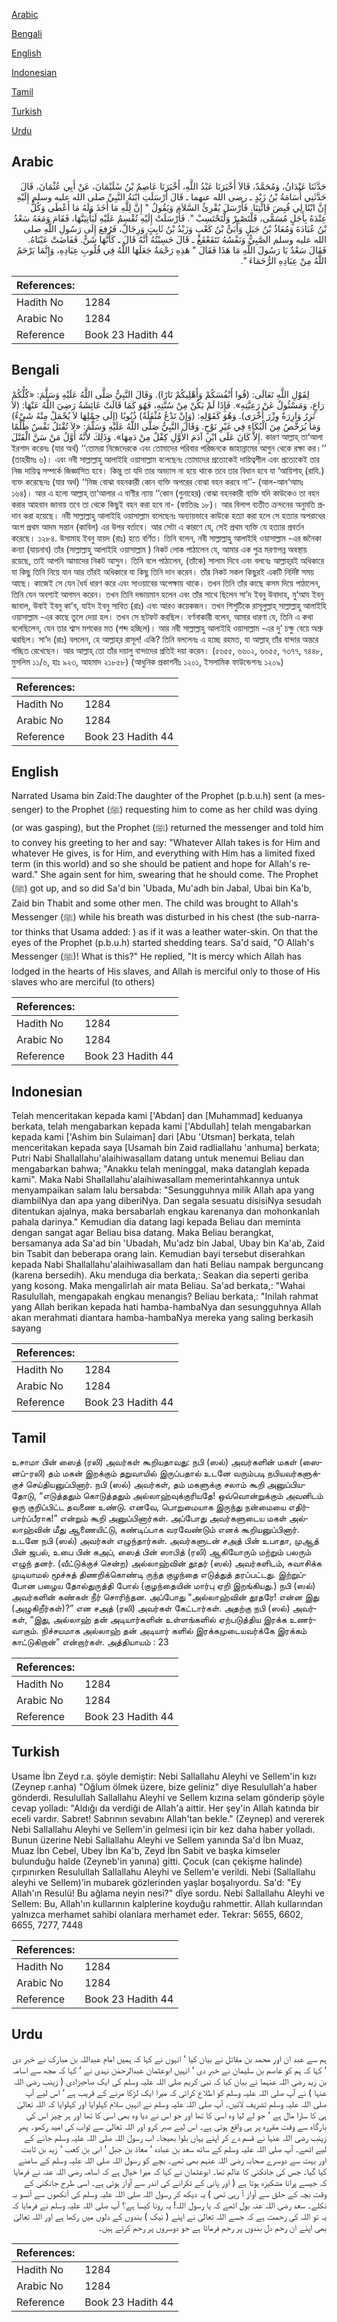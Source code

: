 [Arabic](#arabic)

[Bengali](#bengali)

[English](#english)

[Indonesian](#indonesian)

[Tamil](#tamil)

[Turkish](#turkish)

[Urdu](#urdu)

## Arabic


<div dir="rtl" lang="ar" style={{fontSize:'larger',backgroundColor:'#f8f9fa',padding:20}}>
حَدَّثَنَا عَبْدَانُ، وَمُحَمَّدٌ، قَالاَ أَخْبَرَنَا عَبْدُ اللَّهِ، أَخْبَرَنَا عَاصِمُ بْنُ سُلَيْمَانَ، عَنْ أَبِي عُثْمَانَ، قَالَ حَدَّثَنِي أُسَامَةُ بْنُ زَيْدٍ ـ رضى الله عنهما ـ قَالَ أَرْسَلَتِ ابْنَةُ النَّبِيِّ صلى الله عليه وسلم إِلَيْهِ إِنَّ ابْنًا لِي قُبِضَ فَائْتِنَا‏.‏ فَأَرْسَلَ يُقْرِئُ السَّلاَمَ وَيَقُولُ ‏"‏ إِنَّ لِلَّهِ مَا أَخَذَ وَلَهُ مَا أَعْطَى وَكُلٌّ عِنْدَهُ بِأَجَلٍ مُسَمًّى، فَلْتَصْبِرْ وَلْتَحْتَسِبْ ‏"‏‏.‏ فَأَرْسَلَتْ إِلَيْهِ تُقْسِمُ عَلَيْهِ لَيَأْتِيَنَّهَا، فَقَامَ وَمَعَهُ سَعْدُ بْنُ عُبَادَةَ وَمُعَاذُ بْنُ جَبَلٍ وَأُبَىُّ بْنُ كَعْبٍ وَزَيْدُ بْنُ ثَابِتٍ وَرِجَالٌ، فَرُفِعَ إِلَى رَسُولِ اللَّهِ صلى الله عليه وسلم الصَّبِيُّ وَنَفْسُهُ تَتَقَعْقَعُ ـ قَالَ حَسِبْتُهُ أَنَّهُ قَالَ ـ كَأَنَّهَا شَنٌّ‏.‏ فَفَاضَتْ عَيْنَاهُ‏.‏ فَقَالَ سَعْدٌ يَا رَسُولَ اللَّهِ مَا هَذَا فَقَالَ ‏"‏ هَذِهِ رَحْمَةٌ جَعَلَهَا اللَّهُ فِي قُلُوبِ عِبَادِهِ، وَإِنَّمَا يَرْحَمُ اللَّهُ مِنْ عِبَادِهِ الرُّحَمَاءَ ‏"‏‏.‏
</div>
<div style={{backgroundColor:'#f8f9fa',padding:20, marginBottom: 10}}><table> <thead> <tr> <th>References:</th> <th></th> </tr> </thead> <tbody><tr><td>Hadith No</td><td>1284</td></tr><tr><td>Arabic No</td><td>1284</td></tr><tr><td>Reference</td><td>Book 23 Hadith 44</td></tr></tbody></table></div>

## Bengali


<div dir="ltr" lang="bn" style={{fontSize:'larger',backgroundColor:'#f8f9fa',padding:20}}>
لِقَوْلِ اللَّهِ تَعَالَى: (قُوا أَنْفُسَكُمْ وَأَهْلِيكُمْ نَارًا). وَقَالَ النَّبِيُّ صَلَّى اللَّهُ عَلَيْهِ وَسَلَّمَ: «كُلُّكُمْ رَاعٍ، وَمَسْئُولٌ عَنْ رَعِيَّتِهِ». فَإِذَا لَمْ يَكُنْ مِنْ سُنَّتِهِ، فَهُوَ كَمَا قَالَتْ عَائِشَةُ رَضِيَ اللَّهُ عَنْهَا: (لاَ تَزِرُ وَازِرَةٌ وِزْرَ أُخْرَى). وَهُوَ كَقَوْلِهِ: (وَإِنْ تَدْعُ مُثْقَلَةٌ) ذُنُوبًا (إِلَى حِمْلِهَا لاَ يُحْمَلْ مِنْهُ شَيْءٌ) وَمَا يُرَخَّصُ مِنَ الْبُكَاءِ فِي غَيْرِ نَوْحٍ. وَقَالَ النَّبِيُّ صَلَّى اللَّهُ عَلَيْهِ وَسَلَّمَ: «لاَ تُقْتَلُ نَفْسٌ ظُلْمًا إِلاَّ كَانَ عَلَى ابْنِ آدَمَ الأَوَّلِ كِفْلٌ مِنْ دَمِهَا». وَذَلِكَ لأَنَّهُ أَوَّلُ مَنْ سَنَّ الْقَتْلَ. কারণ আল্লাহ্ তা‘আলা ইরশাদ করেনঃ (যার অর্থ) ‘‘তোমরা নিজেদেরকে এবং তোমাদের পরিবার পরিজনকে জাহান্নামের আগুন থেকে রক্ষা কর।’’ (তাহরীমঃ ৬)। এবং নবী সাল্লাল্লাহু আলাইহি ওয়াসাল্লাম বলেছেনঃ তোমাদের প্রত্যেকেই দায়িত্বশীল এবং প্রত্যেকেই তার নিজ দায়িত্ব সম্পর্কে জিজ্ঞাসিত হবে। কিন্তু তা যদি তার অভ্যাস না হয়ে থাকে তবে তার বিধান হবে যা ‘আয়িশাহ্ (রাযি.) ব্যক্ত করেছেনঃ (যার অর্থ) ‘‘নিজ বোঝা বহনকারী কোন ব্যক্তি অপরের বোঝা বহন করবে না’’- (আল-আন‘আমঃ ১৬৪)। আর এ হলো আল্লাহ্ তা‘আলার এ বাণীর ন্যায় ‘‘কোন (গুনাহের) বোঝা বহনকারী ব্যক্তি যদি কাউকেও তা বহন করার আহবান জানায় তবে তা থেকে কিছুই বহন করা হবে না- (ফাতিরঃ ১৮)। আর বিলাপ ব্যতীত ক্রন্দনের অনুমতি প্রদান করা হয়েছে। নবী সাল্লাল্লাহু আলাইহি ওয়াসাল্লাম বলেছেনঃ অন্যায়ভাবে কাউকে হত্যা করা হলে সে হত্যার অপরাধের অংশ প্রথম আদম সন্তান (কাবিল) এর উপর বর্তাবে। আর সেটা এ কারণে যে, সেই প্রথম ব্যক্তি যে হত্যার প্রবর্তন করেছে। ১২৮৪. উসামাহ ইবনু যায়দ (রাঃ) হতে বর্ণিত। তিনি বলেন, নবী সাল্লাল্লাহু আলাইহি ওয়াসাল্লাম -এর জনৈকা কন্যা (যায়নাব) তাঁর (সাল্লাল্লাহু আলাইহি ওয়াসাল্লাম ) নিকট লোক পাঠালেন যে, আমার এক পুত্র মরণাপন্ন অবস্থায় রয়েছে, তাই আপনি আমাদের নিকট আসুন। তিনি বলে পাঠালেন, (তাঁকে) সালাম দিবে এবং বলবেঃ আল্লাহ্‌রই অধিকারে যা কিছু তিনি নিয়ে যান আর তাঁরই অধিকারে যা কিছু তিনি দান করেন। তাঁর নিকট সকল কিছুরই একটি নির্দিষ্ট সময় আছে। কাজেই সে যেন ধৈর্য ধারণ করে এবং সাওয়াবের অপেক্ষায় থাকে। তখন তিনি তাঁর কাছে কসম দিয়ে পাঠালেন, তিনি যেন অবশ্যই আগমন করেন। তখন তিনি দন্ডায়মান হলেন এবং তাঁর সাথে ছিলেন সা’দ ইবনু উবাদাহ, মু‘আয ইবনু জাবাল, উবাই ইবনু কা’ব, যাইদ ইবনু সাবিত (রাঃ) এবং আরও কয়েকজন। তখন শিশুটিকে রাসূলুল্লাহ্ সাল্লাল্লাহু আলাইহি ওয়াসাল্লাম -এর কাছে তুলে দেয়া হল। তখন সে ছটফট করছিল। বর্ণনাকারী বলেন, আমার ধারণা যে, তিনি এ কথা বলেছিলেন, যেন তার শ্বাস মশকের মত (শব্দ হচ্ছিল)। আর নবী সাল্লাল্লাহু আলাইহি ওয়াসাল্লাম -এর দু’ চক্ষু বেয়ে অশ্রু ঝরছিল। সা’দ (রাঃ) বললেন, হে আল্লাহ্‌র রাসূল! একি? তিনি বললেনঃ এ হচ্ছে রহমত, যা আল্লাহ্ তাঁর বান্দার অন্তরে গচ্ছিত রেখেছেন। আর আল্লাহ্ তো তাঁর দয়ালু বান্দাদের প্রতিই দয়া করেন। (৫৬৫৫, ৬৬০২, ৬৬৫৫, ৭৩৭৭, ৭৪৪৮, মুসলিম ১১/৬, হাঃ ৯২৩, আহমাদ ২১৮৫৮) (আধুনিক প্রকাশনীঃ ১২০১, ইসলামিক ফাউন্ডেশনঃ ১২০৯)
</div>
<div style={{backgroundColor:'#f8f9fa',padding:20, marginBottom: 10}}><table> <thead> <tr> <th>References:</th> <th></th> </tr> </thead> <tbody><tr><td>Hadith No</td><td>1284</td></tr><tr><td>Arabic No</td><td>1284</td></tr><tr><td>Reference</td><td>Book 23 Hadith 44</td></tr></tbody></table></div>

## English


<div dir="ltr" lang="en" style={{fontSize:'larger',backgroundColor:'#f8f9fa',padding:20}}>
Narrated Usama bin Zaid:The daughter of the Prophet (p.b.u.h) sent (a messenger) to the Prophet (ﷺ) requesting him to come as her child was dying (or was gasping), but the Prophet (ﷺ) returned the messenger and told him to convey his greeting to her and say: "Whatever Allah takes is for Him and whatever He gives, is for Him, and everything with Him has a limited fixed term (in this world) and so she should be patient and hope for Allah's reward." She again sent for him, swearing that he should come. The Prophet (ﷺ) got up, and so did Sa'd bin 'Ubada, Mu'adh bin Jabal, Ubai bin Ka'b, Zaid bin Thabit and some other men. The child was brought to Allah's Messenger (ﷺ) while his breath was disturbed in his chest (the sub-narrator thinks that Usama added: ) as if it was a leather water-skin. On that the eyes of the Prophet (p.b.u.h) started shedding tears. Sa'd said, "O Allah's Messenger (ﷺ)! What is this?" He replied, "It is mercy which Allah has lodged in the hearts of His slaves, and Allah is merciful only to those of His slaves who are merciful (to others)
</div>
<div style={{backgroundColor:'#f8f9fa',padding:20, marginBottom: 10}}><table> <thead> <tr> <th>References:</th> <th></th> </tr> </thead> <tbody><tr><td>Hadith No</td><td>1284</td></tr><tr><td>Arabic No</td><td>1284</td></tr><tr><td>Reference</td><td>Book 23 Hadith 44</td></tr></tbody></table></div>

## Indonesian


<div dir="ltr" lang="id" style={{fontSize:'larger',backgroundColor:'#f8f9fa',padding:20}}>
Telah menceritakan kepada kami ['Abdan] dan [Muhammad] keduanya berkata, telah mengabarkan kepada kami ['Abdullah] telah mengabarkan kepada kami ['Ashim bin Sulaiman] dari [Abu 'Utsman] berkata, telah menceritakan kepada saya [Usamah bin Zaid radliallahu 'anhuma] berkata; Putri Nabi Shallallahu'alaihiwasallam datang untuk menemui Beliau dan mengabarkan bahwa; "Anakku telah meninggal, maka datanglah kepada kami". Maka Nabi Shallallahu'alaihiwasallam memerintahkannya untuk menyampaikan salam lalu bersabda: "Sesungguhnya milik Allah apa yang diambilNya dan apa yang diberiNya. Dan segala sesuatu disisiNya sesudah ditentukan ajalnya, maka bersabarlah engkau karenanya dan mohonkanlah pahala darinya." Kemudian dia datang lagi kepada Beliau dan meminta dengan sangat agar Beliau bisa datang. Maka Beliau berangkat, bersamanya ada Sa'ad bin 'Ubadah, Mu'adz bin Jabal, Ubay bin Ka'ab, Zaid bin Tsabit dan beberapa orang lain. Kemudian bayi tersebut diserahkan kepada Nabi Shallallahu'alaihiwasallam dan hati Beliau nampak berguncang (karena bersedih). Aku menduga dia berkata,: Seakan dia seperti geriba yang kosong. Maka mengalirlah air mata Beliau. Sa'ad berkata,: "Wahai Rasulullah, mengapakah engkau menangis? Beliau berkata,: "Inilah rahmat yang Allah berikan kepada hati hamba-hambaNya dan sesungguhnya Allah akan merahmati diantara hamba-hambaNya mereka yang saling berkasih sayang
</div>
<div style={{backgroundColor:'#f8f9fa',padding:20, marginBottom: 10}}><table> <thead> <tr> <th>References:</th> <th></th> </tr> </thead> <tbody><tr><td>Hadith No</td><td>1284</td></tr><tr><td>Arabic No</td><td>1284</td></tr><tr><td>Reference</td><td>Book 23 Hadith 44</td></tr></tbody></table></div>

## Tamil


<div dir="ltr" lang="ta" style={{fontSize:'larger',backgroundColor:'#f8f9fa',padding:20}}>
உசாமா பின் ஸைத் (ரலி) அவர்கள் கூறியதாவது: நபி (ஸல்) அவர்களின் மகள் (ஸைனப்-ரலி) தம் மகன் இறக்கும் தறுவாயில் இருப்பதால் உடனே வரும்படி நபியவர்களுக்குச் செய்தியனுப்பினார். நபி (ஸல்) அவர்கள், தம் மகளுக்கு சலாம் கூறி அனுப்பியதோடு, “எடுத்ததும் கொடுத்ததும் அல்லாஹ்வுக்குரியதே! ஒவ்வொன்றுக்கும் அவனிடம் ஒரு குறிப்பிட்ட தவணை உண்டு. எனவே, பொறுமையாக இருந்து நன்மையை எதிர்பார்ப்பீராக!” என்றும் கூறி அனுப்பினார்கள். அப்போது அவர்களுடைய மகள் அல்லாஹ்வின் மீது ஆணையிட்டு, கண்டிப்பாக வரவேண்டும் எனக் கூறியனுப்பினார். உடனே நபி (ஸல்) அவர்கள் எழுந்தார்கள். அவர்களுடன் சஅத் பின் உபாதா, முஆத் பின் ஜபல், உபை பின் கஅப், ஸைத் பின் ஸாபித் (ரலி) ஆகியோரும் மற்றும் பலரும் எழுந் தனர். (வீட்டுக்குச் சென்ற) அல்லாஹ்வின் தூதர் (ஸல்) அவர்களிடம், சுவாசிக்க முடியாமல் மூச்சுத் திணறிக்கொண்டி ருந்த குழந்தை எடுத்துத் தரப்பட்டது. இற்றுப்போன பழைய தோல்துருத்தி போல் (குழந்தையின் மார்பு ஏறி இறங்கியது.) நபி (ஸல்) அவர்களின் கண்கள் நீர் சொரிந்தன. அப்போது “அல்லாஹ்வின் தூதரே! என்ன இது (அழுகிறீர்கள்)?” என சஅத் (ரலி) அவர்கள் கேட்டார்கள். அதற்கு நபி (ஸல்) அவர்கள், “இது, அல்லாஹ் தன் அடியார்களின் உள்ளங்களில் ஏற்படுத்திய இரக்க உணர்வாகும். நிச்சயமாக அல்லாஹ் தன் அடியார் களில் இரக்கமுடையவர்க்கே இரக்கம் காட்டுகிறான்” என்றார்கள். அத்தியாயம் : 23
</div>
<div style={{backgroundColor:'#f8f9fa',padding:20, marginBottom: 10}}><table> <thead> <tr> <th>References:</th> <th></th> </tr> </thead> <tbody><tr><td>Hadith No</td><td>1284</td></tr><tr><td>Arabic No</td><td>1284</td></tr><tr><td>Reference</td><td>Book 23 Hadith 44</td></tr></tbody></table></div>

## Turkish


<div dir="ltr" lang="tr" style={{fontSize:'larger',backgroundColor:'#f8f9fa',padding:20}}>
Usame İbn Zeyd r.a. şöyle demiştir: Nebi Sallallahu Aleyhi ve Sellem'in kızı (Zeynep r.anha) "Oğlum ölmek üzere, bize geliniz" diye Resulullah'a haber gönderdi. Resulullah Sallallahu Aleyhi ve Sellem kızına selam gönderip şöyle cevap yolladı: "Aldığı da verdiği de Allah'a aittir. Her şey'in Allah katında bir eceli vardır. Sabret! Sabrının sevabını Allah'tan bekle." (Zeynep) and vererek Nebi Sallallahu Aleyhi ve Sellem'in gelmesi için bir kez daha haber yolladı. Bunun üzerine Nebi Sallallahu Aleyhi ve Sellem yanında Sa'd İbn Muaz, Muaz İbn Cebel, Ubey İbn Ka'b, Zeyd İbn Sabit ve başka kimseler bulunduğu halde (Zeyneb'in yanına) gitti. Çocuk (can çekişme halinde) çırpınırken Resulullah Sallallahu Aleyhi ve Sellem'e verildi. Nebi (Sallallahu aleyhi ve Sellem)’in mubarek gözlerinden yaşlar boşalıyordu. Sa'd: "Ey Allah'ın Resulü! Bu ağlama neyin nesi?" dîye sordu. Nebi Sallallahu Aleyhi ve Sellem: Bu, Allah'ın kullarının kalplerine koyduğu rahmettir. Allah kullarından yalnızca merhamet sahibi olanlara merhamet eder. Tekrar: 5655, 6602, 6655, 7277, 7448
</div>
<div style={{backgroundColor:'#f8f9fa',padding:20, marginBottom: 10}}><table> <thead> <tr> <th>References:</th> <th></th> </tr> </thead> <tbody><tr><td>Hadith No</td><td>1284</td></tr><tr><td>Arabic No</td><td>1284</td></tr><tr><td>Reference</td><td>Book 23 Hadith 44</td></tr></tbody></table></div>

## Urdu


<div dir="rtl" lang="ur" style={{fontSize:'larger',backgroundColor:'#f8f9fa',padding:20}}>
ہم سے عبد ان اور محمد بن مقاتل نے بیان کیا ‘ انہوں نے کہا کہ ہمیں امام عبداللہ بن مبارک نے خبر دی ‘ کہا کہ ہم کو عاصم بن سلیمان نے خبر دی ‘ انہیں ابوعثمان عبدالرحمٰن نہدی نے ‘ کہا کہ مجھ سے اسامہ بن زید رضی اللہ عنہما نے بیان کیا کہ نبی کریم صلی اللہ علیہ وسلم کی ایک صاحبزادی ( زینب رضی اللہ عنہا ) نے آپ صلی اللہ علیہ وسلم کو اطلاع کرائی کہ میرا ایک لڑکا مرنے کے قریب ہے ‘ اس لیے آپ صلی اللہ علیہ وسلم تشریف لائیں۔ آپ صلی اللہ علیہ وسلم نے انہیں سلام کہلوایا اور کہلوایا کہ اللہ تعالیٰ ہی کا سارا مال ہے ‘ جو لے لیا وہ اسی کا تھا اور جو اس نے دیا وہ بھی اسی کا تھا اور ہر چیز اس کی بارگاہ سے وقت مقررہ پر ہی واقع ہوتی ہے۔ اس لیے صبر کرو اور اللہ تعالیٰ سے ثواب کی امید رکھو۔ پھر زینب رضی اللہ عنہا نے قسم دے کر اپنے یہاں بلوا بھیجا۔ اب رسول اللہ صلی اللہ علیہ وسلم جانے کے لیے اٹھے۔ آپ صلی اللہ علیہ وسلم کے ساتھ سعد بن عبادہ ‘ معاذ بن جبل ‘ ابی بن کعب ‘ زید بن ثابت اور بہت سے دوسرے صحابہ رضی اللہ عنہم بھی تھے۔ بچے کو رسول اللہ صلی اللہ علیہ وسلم کے سامنے کیا گیا۔ جس کی جانکنی کا عالم تھا۔ ابوعثمان نے کہا کہ میرا خیال ہے کہ اسامہ رضی اللہ عنہ نے فرمایا کہ جیسے پرانا مشکیزہ ہوتا ہے ( اور پانی کے ٹکرانے کی اندر سے آواز ہوتی ہے۔ اسی طرح جانکنی کے وقت بچہ کے حلق سے آواز آ رہی تھی ) یہ دیکھ کر رسول اللہ صلی اللہ علیہ وسلم کی آنکھوں سے آنسو بہ نکلے۔ سعد رضی اللہ عنہ بول اٹھے کہ یا رسول اللہ! یہ رونا کیسا ہے؟ آپ صلی اللہ علیہ وسلم نے فرمایا کہ یہ تو اللہ کی رحمت ہے کہ جسے اللہ تعالیٰ نے اپنے ( نیک ) بندوں کے دلوں میں رکھا ہے اور اللہ تعالیٰ بھی اپنے ان رحم دل بندوں پر رحم فرماتا ہے جو دوسروں پر رحم کرتے ہیں۔
</div>
<div style={{backgroundColor:'#f8f9fa',padding:20, marginBottom: 10}}><table> <thead> <tr> <th>References:</th> <th></th> </tr> </thead> <tbody><tr><td>Hadith No</td><td>1284</td></tr><tr><td>Arabic No</td><td>1284</td></tr><tr><td>Reference</td><td>Book 23 Hadith 44</td></tr></tbody></table></div>